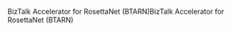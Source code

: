 <span data-ttu-id="3a57c-101">BizTalk Accelerator for RosettaNet (BTARN)</span><span class="sxs-lookup"><span data-stu-id="3a57c-101">BizTalk Accelerator for RosettaNet (BTARN)</span></span>